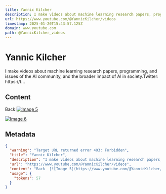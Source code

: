 ```yaml
---
title: Yannic Kilcher
description: I make videos about machine learning research papers, programming, and issues of the AI community, and the broader impact of AI in society.Twitter: https://t...
url: https://www.youtube.com/@YannicKilcher/videos
timestamp: 2025-01-20T15:43:57.125Z
domain: www.youtube.com
path: @YannicKilcher_videos
---
```


# Yannic Kilcher


I make videos about machine learning research papers, programming, and issues of the AI community, and the broader impact of AI in society.Twitter: https://t...


## Content

Back  [![Image 5](https://www.youtube.com/@YannicKilcher/videos)](https://www.youtube.com/)  

 [![Image 6](https://www.youtube.com/@YannicKilcher/videos)](https://www.youtube.com/)

## Metadata

```json
{
  "warning": "Target URL returned error 403: Forbidden",
  "title": "Yannic Kilcher",
  "description": "I make videos about machine learning research papers, programming, and issues of the AI community, and the broader impact of AI in society.Twitter: https://t...",
  "url": "https://www.youtube.com/@YannicKilcher/videos",
  "content": "Back  [![Image 5](https://www.youtube.com/@YannicKilcher/videos)](https://www.youtube.com/)  \n\n [![Image 6](https://www.youtube.com/@YannicKilcher/videos)](https://www.youtube.com/)",
  "usage": {
    "tokens": 57
  }
}
```
